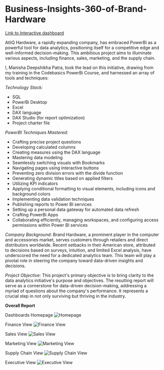 # Business-Insights-360-of-Brand-Hardware
[Link to Interactive dashboard](https://app.powerbi.com/view?r=eyJrIjoiNTMzNjlmMjQtMDRhOS00ZmNkLWJjY2QtY2RkNzA1MmVmMjgyIiwidCI6ImFjZjRkYzIxLTAxYmUtNDlmNS1iN2UxLWFlMzYwOWJiZWJjNSJ9&pageName=6809e0b038c812e809ee)

AtliQ Hardware, a rapidly expanding company, has embraced PowerBi as a powerful tool for data analytics, positioning itself for a competitive edge and well-informed decision-making. This ambitious project aims to illuminate various aspects, including finance, sales, marketing, and the supply chain.

I, Manisha Deepshikha Patra, took the lead on this initiative, drawing from my training in the Codebasics PowerBi Course, and harnessed an array of tools and techniques:

*Technology Stack:*
- SQL
- PowerBi Desktop
- Excel
- DAX language
- DAX Studio (for report optimization)
- Project charter file

*PowerBI Techniques Mastered:*
- Crafting precise project questions
- Developing calculated columns
- Creating measures using the DAX language
- Mastering data modeling
- Seamlessly switching visuals with Bookmarks
- Navigating pages using interactive buttons
- Preventing zero division errors with the divide function
- Generating dynamic titles based on applied filters
- Utilizing KPI indicators
- Applying conditional formatting to visual elements, including icons and background colors
- Implementing data validation techniques
- Publishing reports to Power BI services
- Setting up a personal data gateway for automated data refresh
- Crafting PowerBi Apps
- Collaborating efficiently, managing workspaces, and configuring access permissions within Power BI services

*Company Background:*
Brand Hardware, a prominent player in the computer and accessories market, serves customers through retailers and direct distributors worldwide. Recent setbacks in their American store, attributed to decisions based on surveys, intuition, and limited Excel analysis, have underscored the need for a dedicated analytics team. This team will play a pivotal role in steering the company toward data-driven insights and decisions.

*Project Objective:*
This project's primary objective is to bring clarity to the data analytics initiative's purpose and objectives. The resulting report will serve as a cornerstone for data-driven decision-making, addressing a myriad of questions about the company's performance. It represents a crucial step in not only surviving but thriving in the industry.


**Overall Report**

Dashboards Homepage 
![Homepage](https://github.com/Manikantanaidu1729/Business-Insights-360-of-AtliQ-Hardware/assets/153293142/58856032-5e28-4a5f-97cc-defa991a1367)

Finance View
![Finance View](https://github.com/Manikantanaidu1729/Business-Insights-360-of-AtliQ-Hardware/assets/153293142/af56ea95-e856-4b8f-81e0-7be85785db1c)

Sales View
![Sales View](https://github.com/Manikantanaidu1729/Business-Insights-360-of-AtliQ-Hardware/assets/153293142/c3484d96-0e6d-46bb-96c6-a5bb53dd26ed)

Marketing View
![Marketing View](https://github.com/Manikantanaidu1729/Business-Insights-360-of-AtliQ-Hardware/assets/153293142/6249e21a-d9af-419f-9703-dcd9569fa272)

Supply Chain View
![Supply Chain View](https://github.com/Manikantanaidu1729/Business-Insights-360-of-AtliQ-Hardware/assets/153293142/08aa6082-2720-430a-9c0e-64bafcdccddc)

Executive View
![Executive View](https://github.com/Manikantanaidu1729/Business-Insights-360-of-AtliQ-Hardware/assets/153293142/ed6d29de-20de-496f-bafa-87ef4b041c4d)

